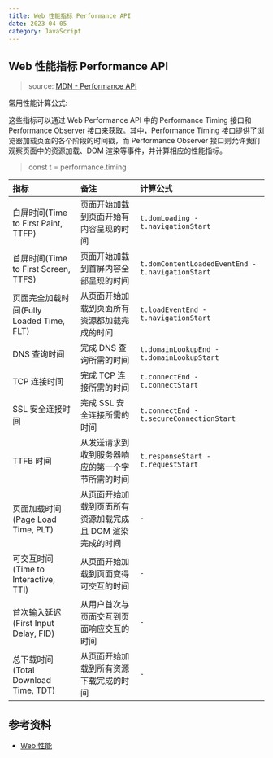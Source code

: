 ```yaml
---
title: Web 性能指标 Performance API
date: 2023-04-05
category: JavaScript
---
```


## Web 性能指标 Performance API

> source: [MDN - Performance API](https://developer.mozilla.org/zh-CN/docs/Web/API/Performance_API)

常用性能计算公式:

这些指标可以通过 Web Performance API 中的 Performance Timing 接口和 Performance Observer 接口来获取。其中，Performance Timing 接口提供了浏览器加载页面的各个阶段的时间戳，而 Performance Observer 接口则允许我们观察页面中的资源加载、DOM 渲染等事件，并计算相应的性能指标。

> const t = performance.timing

| 指标 | 备注 | 计算公式
| :- | :- | :-
| 白屏时间(Time to First Paint, TTFP) | 页面开始加载到页面开始有内容呈现的时间 | `t.domLoading - t.navigationStart`
| 首屏时间(Time to First Screen, TTFS) | 页面开始加载到首屏内容全部呈现的时间 | `t.domContentLoadedEventEnd - t.navigationStart`
| 页面完全加载时间(Fully Loaded Time, FLT) | 从页面开始加载到页面所有资源都加载完成的时间 | `t.loadEventEnd - t.navigationStart`
| DNS 查询时间 | 完成 DNS 查询所需的时间 | `t.domainLookupEnd - t.domainLookupStart`
| TCP 连接时间 | 完成 TCP 连接所需的时间 | `t.connectEnd - t.connectStart`
| SSL 安全连接时间 | 完成 SSL 安全连接所需的时间 | `t.connectEnd - t.secureConnectionStart`
| TTFB 时间 | 从发送请求到收到服务器响应的第一个字节所需的时间 | `t.responseStart - t.requestStart`
| 页面加载时间(Page Load Time, PLT)| 从页面开始加载到页面所有资源加载完成且 DOM 渲染完成的时间 | `-`
| 可交互时间(Time to Interactive, TTI) | 从页面开始加载到页面变得可交互的时间 | `-`
| 首次输入延迟(First Input Delay, FID) | 从用户首次与页面交互到页面响应交互的时间 | `-`
| 总下载时间(Total Download Time, TDT) | 从页面开始加载到所有资源下载完成的时间 | `-`

## 参考资料

- [Web 性能](https://developer.mozilla.org/zh-CN/docs/Web/Performance)


